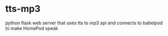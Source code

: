 # tts-mp3

python flask web server that uses tts to mp3 api and connects to babelpod to make HomePod speak
